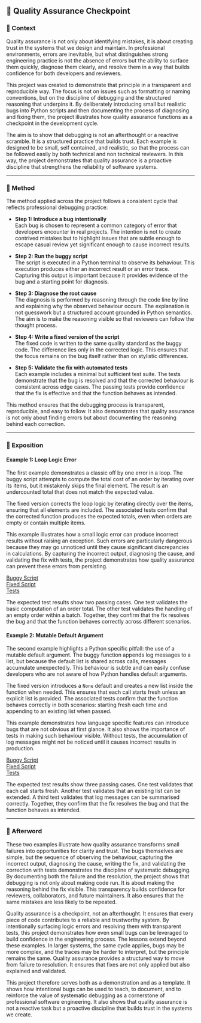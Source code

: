 ## 🧩 Quality Assurance Checkpoint

### 📍 Context

Quality assurance is not only about identifying mistakes, it is about creating trust in the systems that we design and maintain. In professional environments, errors are inevitable, but what distinguishes strong engineering practice is not the absence of errors but the ability to surface them quickly, diagnose them clearly, and resolve them in a way that builds confidence for both developers and reviewers.  

This project was created to demonstrate that principle in a transparent and reproducible way. The focus is not on issues such as formatting or naming conventions, but on the discipline of debugging and the structured reasoning that underpins it. By deliberately introducing small but realistic bugs into Python scripts and then documenting the process of diagnosing and fixing them, the project illustrates how quality assurance functions as a checkpoint in the development cycle.  

The aim is to show that debugging is not an afterthought or a reactive scramble. It is a structured practice that builds trust. Each example is designed to be small, self contained, and realistic, so that the process can be followed easily by both technical and non technical reviewers. In this way, the project demonstrates that quality assurance is a proactive discipline that strengthens the reliability of software systems.  

---

### 🧪 Method
The method applied across the project follows a consistent cycle that reflects professional debugging practice:  

- **Step 1: Introduce a bug intentionally**  
  Each bug is chosen to represent a common category of error that developers encounter in real projects. The intention is not to create contrived mistakes but to highlight issues that are subtle enough to escape casual review yet significant enough to cause incorrect results.  

- **Step 2: Run the buggy script**  
  The script is executed in a Python terminal to observe its behaviour. This execution produces either an incorrect result or an error trace. Capturing this output is important because it provides evidence of the bug and a starting point for diagnosis.  

- **Step 3: Diagnose the root cause**  
  The diagnosis is performed by reasoning through the code line by line and explaining why the observed behaviour occurs. The explanation is not guesswork but a structured account grounded in Python semantics. The aim is to make the reasoning visible so that reviewers can follow the thought process.  

- **Step 4: Write a fixed version of the script**  
  The fixed code is written to the same quality standard as the buggy code. The difference lies only in the corrected logic. This ensures that the focus remains on the bug itself rather than on stylistic differences.  

- **Step 5: Validate the fix with automated tests**  
  Each example includes a minimal but sufficient test suite. The tests demonstrate that the bug is resolved and that the corrected behaviour is consistent across edge cases. The passing tests provide confidence that the fix is effective and that the function behaves as intended.  

This method ensures that the debugging process is transparent, reproducible, and easy to follow. It also demonstrates that quality assurance is not only about finding errors but about documenting the reasoning behind each correction.  

---

### 💬 Exposition

#### Example 1: Loop Logic Error
The first example demonstrates a classic off by one error in a loop. The buggy script attempts to compute the total cost of an order by iterating over its items, but it mistakenly skips the final element. The result is an undercounted total that does not match the expected value.  

The fixed version corrects the loop logic by iterating directly over the items, ensuring that all elements are included. The associated tests confirm that the corrected function produces the expected totals, even when orders are empty or contain multiple items.  

This example illustrates how a small logic error can produce incorrect results without raising an exception. Such errors are particularly dangerous because they may go unnoticed until they cause significant discrepancies in calculations. By capturing the incorrect output, diagnosing the cause, and validating the fix with tests, the project demonstrates how quality assurance can prevent these errors from persisting.  

  [Buggy Script]()  
  [Fixed Script]()  
  [Tests]()  

The expected test results show two passing cases. One test validates the basic computation of an order total. The other test validates the handling of an empty order within a batch. Together, they confirm that the fix resolves the bug and that the function behaves correctly across different scenarios.  

#### Example 2: Mutable Default Argument
The second example highlights a Python specific pitfall: the use of a mutable default argument. The buggy function appends log messages to a list, but because the default list is shared across calls, messages accumulate unexpectedly. This behaviour is subtle and can easily confuse developers who are not aware of how Python handles default arguments.  

The fixed version introduces a `None` default and creates a new list inside the function when needed. This ensures that each call starts fresh unless an explicit list is provided. The associated tests confirm that the function behaves correctly in both scenarios: starting fresh each time and appending to an existing list when passed.  

This example demonstrates how language specific features can introduce bugs that are not obvious at first glance. It also shows the importance of tests in making such behaviour visible. Without tests, the accumulation of log messages might not be noticed until it causes incorrect results in production.  

  [Buggy Script]()  
  [Fixed Script]()  
  [Tests]()  

The expected test results show three passing cases. One test validates that each call starts fresh. Another test validates that an existing list can be extended. A third test validates that log messages can be summarised correctly. Together, they confirm that the fix resolves the bug and that the function behaves as intended.  

---

### 🌅 Afterword

These two examples illustrate how quality assurance transforms small failures into opportunities for clarity and trust. The bugs themselves are simple, but the sequence of observing the behaviour, capturing the incorrect output, diagnosing the cause, writing the fix, and validating the correction with tests demonstrates the discipline of systematic debugging. By documenting both the failure and the resolution, the project shows that debugging is not only about making code run. It is about making the reasoning behind the fix visible. This transparency builds confidence for reviewers, collaborators, and future maintainers. It also ensures that the same mistakes are less likely to be repeated.  

Quality assurance is a checkpoint, not an afterthought. It ensures that every piece of code contributes to a reliable and trustworthy system. By intentionally surfacing logic errors and resolving them with transparent tests, this project demonstrates how even small bugs can be leveraged to build confidence in the engineering process. The lessons extend beyond these examples. In larger systems, the same cycle applies, bugs may be more complex, and the traces may be harder to interpret, but the principle remains the same. Quality assurance provides a structured way to move from failure to resolution. It ensures that fixes are not only applied but also explained and validated.  

This project therefore serves both as a demonstration and as a template. It shows how intentional bugs can be used to teach, to document, and to reinforce the value of systematic debugging as a cornerstone of professional software engineering. It also shows that quality assurance is not a reactive task but a proactive discipline that builds trust in the systems we create.  
